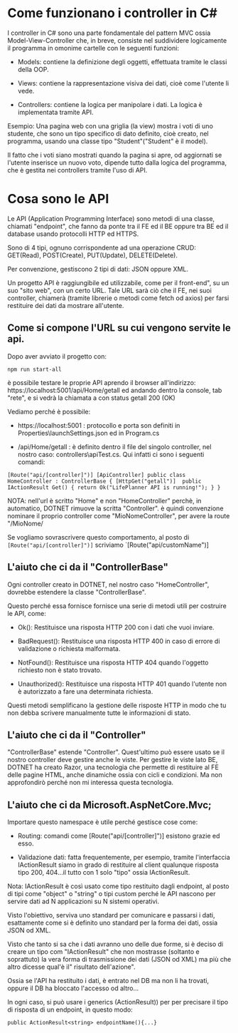 # Come funzionano i controller in C#

I controller in C# sono una parte fondamentale del pattern MVC ossia Model-View-Controller che, in breve, consiste nel suddividere logicamente il programma in omonime cartelle con le seguenti funzioni:

- Models: contiene la definizione degli oggetti, effettuata tramite le classi della OOP.

- Views: contiene la rappresentazione visiva dei dati, cioè come l'utente li vede.

- Controllers: contiene la logica per manipolare i dati. La logica è implementata tramite API.

Esempio:
Una pagina web con una griglia (la view) mostra i voti di uno studente, che sono un tipo specifico di dato definito, cioè creato, nel programma, usando una classe tipo "Student"("Student" è il model). 

Il fatto che i voti siano mostrati quando la pagina si apre, od aggiornati se l'utente inserisce un nuovo voto, dipende tutto dalla logica del programma, che è gestita nei controllers tramite l'uso di API.

# Cosa sono le API

Le API (Application Programming Interface) sono metodi di una classe, chiamati "endpoint", che fanno da ponte tra il FE ed il BE oppure tra BE ed il database usando protocolli HTTP ed HTTPS.

Sono di 4 tipi, ognuno corrispondente ad una operazione CRUD: GET(Read), POST(Create), PUT(Update), DELETE(Delete). 

Per convenzione, gestiscono 2 tipi di dati: JSON oppure XML.

Un progetto API è raggiungibile ed utilizzabile, come per il front-end", su un suo "sito web", con un certo URL. Tale URL sarà ciò che il FE, nei suoi controller, chiamerà (tramite librerie o metodi come fetch od axios) per farsi restituire dei dati da mostrare all'utente.

## Come si compone l'URL su cui vengono servite le api.

Dopo aver avviato il progetto con:

`npm run start-all`

è possibile testare le proprie API aprendo il browser all'indirizzo: https://localhost:5001/api/Home/getall ed andando dentro la console, tab "rete", e si vedrà la chiamata a con status getall 200 (OK)

Vediamo perché è possibile:

- https://localhost:5001 : protocollo e porta son definiti in Properties\launchSettings.json ed in Program.cs

- /api/Home/getall : è definito dentro il file del singolo controller, nel nostro caso: controllers\apiTest.cs. Qui infatti ci sono i seguenti comandi:

`
[Route("api/[controller]")]
[ApiController]
public class HomeController : ControllerBase
{
    [HttpGet("getall")] 
    public IActionResult Get()
    {
        return Ok("LifePlanner API is running!");
    }
}
`

NOTA: nell'url è scritto "Home" e non "HomeController" perchè, in automatico, DOTNET rimuove la scritta "Controller". è quindi convenzione nominare il proprio controller come "MioNomeController", per avere la route "/MioNome/

Se vogliamo sovrascrivere questo comportamento, al posto di `[Route("api/[controller]")]` scriviamo `[Route("api/customName")]


## L'aiuto che ci da il "ControllerBase"

Ogni controller creato in DOTNET, nel nostro caso "HomeController", dovrebbe estendere la classe "ControllerBase".

Questo perché essa fornisce fornisce una serie di metodi utili per costruire le API, come:

- Ok(): Restituisce una risposta HTTP 200 con i dati che vuoi inviare.

- BadRequest(): Restituisce una risposta HTTP 400 in caso di errore di validazione o richiesta malformata.

- NotFound(): Restituisce una risposta HTTP 404 quando l'oggetto richiesto non è stato trovato.

- Unauthorized(): Restituisce una risposta HTTP 401 quando l'utente non è autorizzato a fare una determinata richiesta.

Questi metodi semplificano la gestione delle risposte HTTP in modo che tu non debba scrivere manualmente tutte le informazioni di stato.

## L'aiuto che ci da il "Controller"

"ControllerBase" estende "Controller".
Quest'ultimo può essere usato se il nostro controller deve gestire anche le viste. 
Per gestire le viste lato BE, DOTNET ha creato Razor, una tecnologia che permette di restituire al FE delle pagine HTML, anche dinamiche ossia con cicli e condizioni. Ma non approfondirò perché non mi interessa questa tecnologia.

## L'aiuto che ci da  Microsoft.AspNetCore.Mvc;

Importare questo namespace è utile perché gestisce cose come:

- Routing: comandi come [Route("api/[controller]")] esistono grazie ed esso.

- Validazione dati: fatta frequentemente, per esempio, tramite l'interfaccia IActionResult siamo in grado di restituire al client qualunque risposta tipo 200, 404...il tutto con 1 solo "tipo" ossia IActionResult. 

Nota: IActionResult è così usato come tipo restituito dagli endpoint, al posto di tipi come "object" o "string" o tipi custom perché le API nascono per servire dati ad N applicazioni su N sistemi operativi.

Visto l'obiettivo, serviva uno standard per comunicare e passarsi i dati, esattamente come si è definito uno standard per la forma dei dati, ossia JSON od XML. 

Visto che tanto si sa che i dati avranno uno delle due forme, si è deciso di creare un tipo com "IActionResult" che non mostrasse (soltanto e soprattuto) la vera forma di trasmissione dei dati (JSON od XML) ma più che altro dicesse qual'è il" risultato dell'azione".

Ossia se l'API ha restituito i dati, è entrato nel DB ma non li ha trovati, oppure il DB ha bloccato l'accesso od altro...

In ogni caso, si può usare i generics (ActionResult<T>)) per per precisare il tipo di risposta di un endpoint, in questo modo:

`public ActionResult<string> endpointName(){...}` 